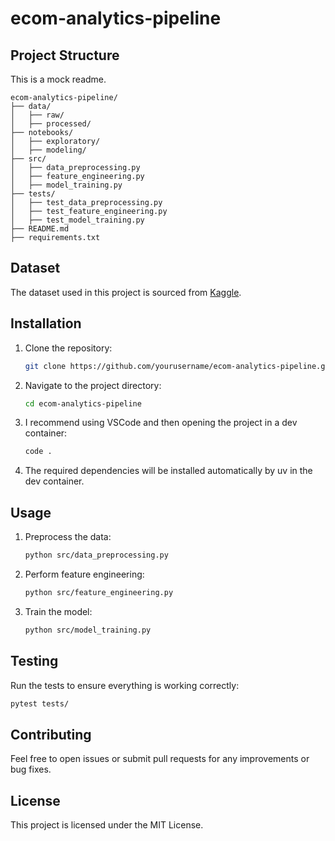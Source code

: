 # ecom-analytics-pipeline

## Project Structure

This is a mock readme.

```
ecom-analytics-pipeline/
├── data/
│   ├── raw/
│   ├── processed/
├── notebooks/
│   ├── exploratory/
│   ├── modeling/
├── src/
│   ├── data_preprocessing.py
│   ├── feature_engineering.py
│   ├── model_training.py
├── tests/
│   ├── test_data_preprocessing.py
│   ├── test_feature_engineering.py
│   ├── test_model_training.py
├── README.md
├── requirements.txt
```

## Dataset

The dataset used in this project is sourced from [Kaggle](https://www.kaggle.com/datasets/carrie1/ecommerce-data).

## Installation

1. Clone the repository:
    ```sh
    git clone https://github.com/yourusername/ecom-analytics-pipeline.git
    ```
2. Navigate to the project directory:
    ```sh
    cd ecom-analytics-pipeline
    ```
3. I recommend using VSCode and then opening the project in a dev container:
    ```sh
    code .
    ```
4. The required dependencies will be installed automatically by uv in the dev container.

## Usage

1. Preprocess the data:
    ```sh
    python src/data_preprocessing.py
    ```
2. Perform feature engineering:
    ```sh
    python src/feature_engineering.py
    ```
3. Train the model:
    ```sh
    python src/model_training.py
    ```

## Testing

Run the tests to ensure everything is working correctly:
```sh
pytest tests/
```

## Contributing

Feel free to open issues or submit pull requests for any improvements or bug fixes.

## License

This project is licensed under the MIT License.